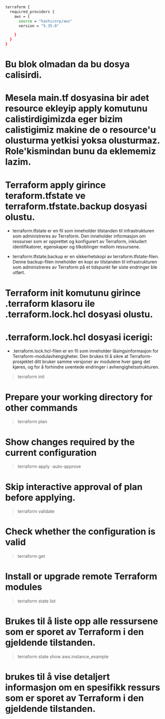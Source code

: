 ```bash

terraform {                  
  required_providers {
    aws = {
      source = "hashicorp/aws"
      version = "5.35.0"

    }
  }
}     

```

# Bu blok olmadan da bu dosya calisirdi.

# Mesela main.tf dosyasina bir adet resource ekleyip apply komutunu calistirdigimizda eger bizim calistigimiz makine de o resource'u olusturma yetkisi yoksa olusturmaz. Role'kismindan bunu da eklememiz lazim. 


# Terraform apply girince teraform.tfstate ve terraform.tfstate.backup dosyasi olustu.

- terraform.tfstate er en fil som inneholder tilstanden til infrastrukturen som administreres av Terraform. 
Den inneholder informasjon om ressurser som er opprettet og konfigurert av Terraform, inkludert identifikatorer, 
egenskaper og tilkoblinger mellom ressursene.

- terraform.tfstate.backup er en sikkerhetskopi av terraform.tfstate-filen. Denne backup-filen inneholder en kopi av tilstanden til infrastrukturen som administreres av Terraform på et tidspunkt før siste endringer ble utført.



# Terraform init komutunu girince .terraform klasoru ile .terraform.lock.hcl dosyasi olustu.
# .terraform.lock.hcl dosyasi icerigi:

- .terraform.lock.hcl-filen er en fil som inneholder låsingsinformasjon for Terraform-modulavhengigheter. Den brukes til å sikre at Terraform-prosjektet ditt bruker samme versjoner av modulene hver gang det kjøres, og for å forhindre uventede endringer i avhengighetsstrukturen.



> terraform init
# Prepare your working directory for other commands

> terraform plan
# Show changes required by the current configuration

> terraform apply -auto-approve   
# Skip interactive approval of plan before applying.

> terraform validate
# Check whether the configuration is valid

> terraform get
# Install or upgrade remote Terraform modules

> terraform state list
# Brukes til å liste opp alle ressursene som er sporet av Terraform i den gjeldende tilstanden.

> terraform state show aws.instance_example
# brukes til å vise detaljert informasjon om en spesifikk ressurs som er sporet av Terraform i den gjeldende tilstanden.




